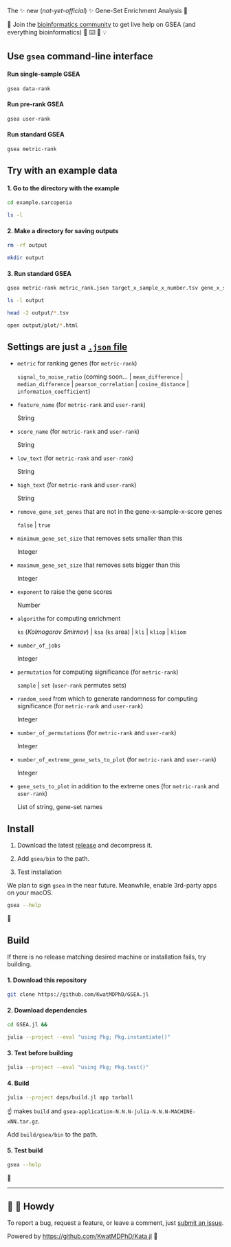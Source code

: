 The ✨ new (*not-yet-official*) ✨ Gene-Set Enrichment Analysis 🧬

💁 Join the [bioinformatics community](https://discord.gg/tKh7fguMrD) to get live help on GSEA (and everything bioinformatics) 🎪 ⌨️ 🔰 💡

## Use `gsea` command-line interface

#### Run single-sample GSEA

```bash
gsea data-rank
```

#### Run pre-rank GSEA

```bash
gsea user-rank
```

#### Run standard GSEA

```bash
gsea metric-rank
```

## Try with an example data

#### 1. Go to the directory with the example

```bash
cd example.sarcopenia

ls -l
```

#### 2. Make a directory for saving outputs

```bash
rm -rf output

mkdir output
```

#### 3. Run standard GSEA

```bash
gsea metric-rank metric_rank.json target_x_sample_x_number.tsv gene_x_sample_x_score.tsv set_genes.json output

ls -l output

head -2 output/*.tsv

open output/plot/*.html
```

## Settings are just a [`.json` file](setting)

- `metric` for ranking genes (for `metric-rank`)

  `signal_to_noise_ratio` (coming soon... | `mean_difference` | `median_difference` | `pearson_correlation` | `cosine_distance` | `information_coefficient`)

- `feature_name` (for `metric-rank` and `user-rank`)

  String

- `score_name` (for `metric-rank` and `user-rank`)

  String

- `low_text` (for `metric-rank` and `user-rank`)

  String

- `high_text` (for `metric-rank` and `user-rank`)

  String

- `remove_gene_set_genes` that are not in the gene-x-sample-x-score genes

  `false` | `true`

- `minimum_gene_set_size` that removes sets smaller than this

  Integer

- `maximum_gene_set_size` that removes sets bigger than this

  Integer

- `exponent` to raise the gene scores

  Number

- `algorithm` for computing enrichment

  `ks` (_Kolmogorov Smirnov_) | `ksa` (`ks` area) | `kli` | `kliop` | `kliom`

- `number_of_jobs`

  Integer

- `permutation` for computing significance (for `metric-rank`)

  `sample` | `set` (`user-rank` permutes sets)

- `random_seed` from which to generate randomness for computing significance (for `metric-rank` and `user-rank`)

  Integer

- `number_of_permutations` (for `metric-rank` and `user-rank`)

  Integer

- `number_of_extreme_gene_sets_to_plot` (for `metric-rank` and `user-rank`)

  Integer

- `gene_sets_to_plot` in addition to the extreme ones (for `metric-rank` and `user-rank`)

  List of string, gene-set names

## Install

1. Download the latest [release](https://github.com/KwatMDPhD/GSEA.jl/releases/latest) and decompress it.

2. Add `gsea/bin` to the path.

3. Test installation

We plan to sign `gsea` in the near future. Meanwhile, enable 3rd-party apps on your macOS.

```bash
gsea --help
```

🎉

## Build

If there is no release matching desired machine or installation fails, try building.

#### 1. Download this repository

```bash
git clone https://github.com/KwatMDPhD/GSEA.jl
```

#### 2. Download dependencies

```bash
cd GSEA.jl &&

julia --project --eval "using Pkg; Pkg.instantiate()"
```

#### 3. Test before building

```bash
julia --project --eval "using Pkg; Pkg.test()"
```

#### 4. Build

```bash
julia --project deps/build.jl app tarball
```

☝️ makes `build` and `gsea-application-N.N.N-julia-N.N.N-MACHINE-xNN.tar.gz`.

Add `build/gsea/bin` to the path.

#### 5. Test build

```bash
gsea --help
```

🎊

---

## 👋 🤠 Howdy

To report a bug, request a feature, or leave a comment, just [submit an issue](https://github.com/KwatMDPhD/GSEA.jl/issues/new/choose).

Powered by https://github.com/KwatMDPhD/Kata.jl 🌝
